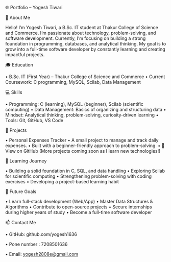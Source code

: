 🌐 Portfolio – Yogesh Tiwari

👋 About Me

Hello! I’m Yogesh Tiwari, a B.Sc. IT student at Thakur College of Science and Commerce.
I’m passionate about technology, problem-solving, and software development. Currently, I’m focusing on building a strong foundation in programming, databases, and analytical thinking. My goal is to grow into a full-time software developer by constantly learning and creating impactful projects.

🎓 Education

• B.Sc. IT (First Year) – Thakur College of Science and Commerce
• Current Coursework: C programming, MySQL, Scilab, Data Management

💻 Skills

• Programming: C (learning), MySQL (beginner), Scilab (scientific computing)
• Data Management: Basics of organizing and structuring data
• Mindset: Analytical thinking, problem-solving, curiosity-driven learning
• Tools: Git, GitHub, VS Code

🚀 Projects

• Personal Expenses Tracker 
• A small project to manage and track daily expenses.
• Built with a beginner-friendly approach to problem-solving.
• 🔗 View on GitHub
(More projects coming soon as I learn new technologies!)

📌 Learning Journey

• Building a solid foundation in C, SQL, and data handling
• Exploring Scilab for scientific computing
• Strengthening problem-solving with coding exercises
• Developing a project-based learning habit

🌱 Future Goals

• Learn full-stack development (Web/App)
• Master Data Structures & Algorithms
• Contribute to open-source projects
• Secure internships during higher years of study
• Become a full-time software developer

📫 Contact Me

• GitHub: github.com/yogesh1636

• Pone number : 7208501636

• Email: yogesh2808e@gmail.com
